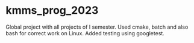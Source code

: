 # kmms_prog_2023
Global project with all projects of I semester. Used cmake, batch and also bash for correct work on Linux. Added testing using googletest.
